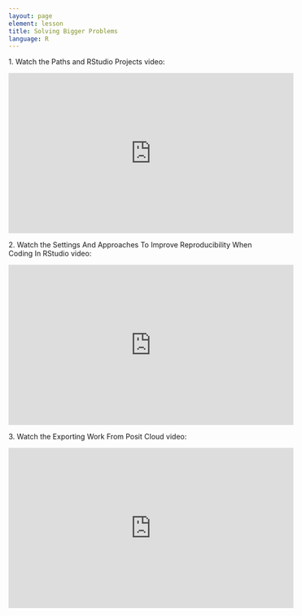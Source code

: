 ```yaml
---
layout: page
element: lesson
title: Solving Bigger Problems
language: R
---
```


1\. Watch the Paths and RStudio Projects video:

<iframe title="Paths and RStudio Projects video" width="560" height="315" src="https://www.youtube.com/embed/2sReMmTMYFk" frameborder="0" allow="accelerometer; autoplay; clipboard-write; encrypted-media; gyroscope; picture-in-picture" allowfullscreen></iframe>

2\. Watch the Settings And Approaches To Improve Reproducibility When Coding In RStudio video:

<iframe title="Settings And Approaches To Improve Reproducibility When Coding In RStudio video" width="560" height="315" src="https://www.youtube.com/embed/4HrWj8oNkIY" frameborder="0" allow="accelerometer; autoplay; clipboard-write; encrypted-media; gyroscope; picture-in-picture" allowfullscreen></iframe>

3\. Watch the Exporting Work From Posit Cloud video:

<iframe title="Exporting Work From Posit Cloud video" width="560" height="315" src="https://www.youtube.com/embed/DL9wjlfnwVM" frameborder="0" allow="accelerometer; autoplay; clipboard-write; encrypted-media; gyroscope; picture-in-picture" allowfullscreen></iframe>
